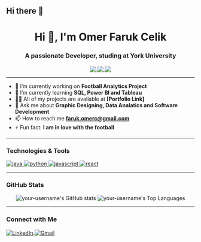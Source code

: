 ## Hi there 👋

<h1 align="center">Hi 👋, I'm Omer Faruk Celik</h1>
<h3 align="center">A passionate Developer, studing at York University</h3>

<p align="center">
  <a href="https://www.linkedin.com/in/omerfcelik49/" target="blank">
    <img align="center" src="https://img.shields.io/badge/-LinkedIn-blue?style=flat-square&logo=Linkedin&logoColor=white&link=https://www.linkedin.com/in/your-profile/" />
  </a>
  <a href="https://your-website.com" target="blank">
    <img align="center" src="https://img.shields.io/badge/-Portfolio-black?style=flat-square&logo=github&logoColor=white" />
  </a>
  <a href="mailto:faruk.omerc@gmail.com" target="blank">
    <img align="center" src="https://img.shields.io/badge/-Gmail-D14836?style=flat-square&logo=gmail&logoColor=white" />
  </a>
</p>

---

- 🔭 I’m currently working on **Football Analytics Project**
- 🌱 I’m currently learning **SQL, Power BI and Tableau**
- 👨‍💻 All of my projects are available at **[Portfolio Link]**
- 💬 Ask me about **Graphic Designing, Data Analatics and Software Development**
- 📫 How to reach me **faruk.omerc@gmail.com**
- ⚡ Fun fact: **I am in love with the football**

---

<h3 align="left">Technologies & Tools</h3>
<p align="left">
  <a href="https://www.java.com" target="_blank"> <img src="https://img.shields.io/badge/Java-ED8B00?style=for-the-badge&logo=java&logoColor=white" alt="java"/> </a>
  <a href="https://www.python.org" target="_blank"> <img src="https://img.shields.io/badge/Python-3776AB?style=for-the-badge&logo=python&logoColor=white" alt="python"/> </a>
  <a href="https://developer.mozilla.org/en-US/docs/Web/JavaScript" target="_blank"> <img src="https://img.shields.io/badge/JavaScript-323330?style=for-the-badge&logo=javascript&logoColor=F7DF1E" alt="javascript"/> </a>
  <a href="https://reactjs.org/" target="_blank"> <img src="https://img.shields.io/badge/React-20232A?style=for-the-badge&logo=react&logoColor=61DAFB" alt="react"/> </a>
  <!-- Add more technologies you work with -->
</p>

---

<h3 align="left">GitHub Stats</h3>
<p align="center">
  <img src="https://github-readme-stats.vercel.app/api?username=your-username&show_icons=true&theme=radical" alt="your-username's GitHub stats" />
  <img src="https://github-readme-stats.vercel.app/api/top-langs/?username=your-username&layout=compact&theme=radical" alt="your-username's Top Languages" />
</p>

---

<h3 align="left">Connect with Me</h3>
<p align="left">
  <a href="https://linkedin.com/in/your-profile" target="_blank"> <img align="center" src="https://img.shields.io/badge/-LinkedIn-blue?style=flat-square&logo=linkedin&logoColor=white" alt="LinkedIn"/> </a>
  <a href="mailto:your-email@gmail.com"> <img align="center" src="https://img.shields.io/badge/-Gmail-D14836?style=flat-square&logo=gmail&logoColor=white" alt="Gmail"/> </a>
</p>

